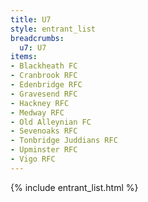 ```yaml
---
title: U7
style: entrant_list
breadcrumbs:
  u7: U7
items:
- Blackheath FC
- Cranbrook RFC
- Edenbridge RFC
- Gravesend RFC
- Hackney RFC
- Medway RFC
- Old Alleynian FC
- Sevenoaks RFC
- Tonbridge Juddians RFC
- Upminster RFC
- Vigo RFC
---
```


{% include entrant_list.html %}
